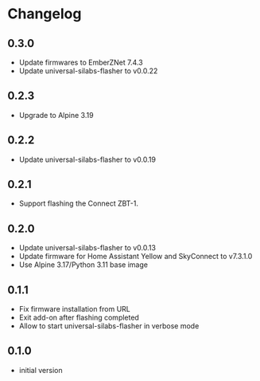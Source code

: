 # Changelog

## 0.3.0
- Update firmwares to EmberZNet 7.4.3
- Update universal-silabs-flasher to v0.0.22

## 0.2.3

- Upgrade to Alpine 3.19

## 0.2.2

- Update universal-silabs-flasher to v0.0.19

## 0.2.1

- Support flashing the Connect ZBT-1.

## 0.2.0

- Update universal-silabs-flasher to v0.0.13
- Update firmware for Home Assistant Yellow and SkyConnect to v7.3.1.0
- Use Alpine 3.17/Python 3.11 base image

## 0.1.1

- Fix firmware installation from URL
- Exit add-on after flashing completed
- Allow to start universal-silabs-flasher in verbose mode

## 0.1.0

- initial version
